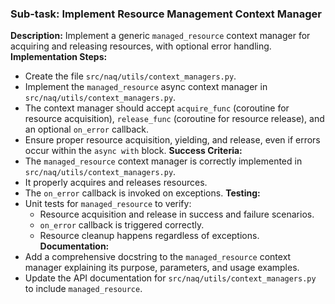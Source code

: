 ### Sub-task: Implement Resource Management Context Manager
**Description:** Implement a generic `managed_resource` context manager for acquiring and releasing resources, with optional error handling.
**Implementation Steps:**
- Create the file `src/naq/utils/context_managers.py`.
- Implement the `managed_resource` async context manager in `src/naq/utils/context_managers.py`.
- The context manager should accept `acquire_func` (coroutine for resource acquisition), `release_func` (coroutine for resource release), and an optional `on_error` callback.
- Ensure proper resource acquisition, yielding, and release, even if errors occur within the `async with` block.
**Success Criteria:**
- The `managed_resource` context manager is correctly implemented in `src/naq/utils/context_managers.py`.
- It properly acquires and releases resources.
- The `on_error` callback is invoked on exceptions.
**Testing:**
- Unit tests for `managed_resource` to verify:
    - Resource acquisition and release in success and failure scenarios.
    - `on_error` callback is triggered correctly.
    - Resource cleanup happens regardless of exceptions.
**Documentation:**
- Add a comprehensive docstring to the `managed_resource` context manager explaining its purpose, parameters, and usage examples.
- Update the API documentation for `src/naq/utils/context_managers.py` to include `managed_resource`.